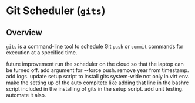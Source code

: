 # Git Scheduler (`gits`)

## Overview
`gits` is a command-line tool to schedule Git `push` or `commit` commands for execution at a specified time.

future improvement
run the scheduler on the cloud so that the laptop can be turned off.
add argument for --force push.
remove year from timestamp.
add logs.
update setup script to install gits system-wide not only in virt env.
make the setting up of the auto compltete like adding that line in the bashrc script included in the installing of gits in the setup script. 
add unit testing. automate it also.
